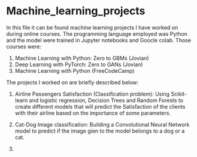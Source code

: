 # Machine_learning_projects
In this file it can be found machine learning projects I have worked on during online courses. The programming language employed was Python and the model were trained in Jupyter notebooks and Goocle colab.
Those courses were:
1) Machine Learning with Python: Zero to GBMs (Jovian)
2) Deep Learning with PyTorch: Zero to GANs (Jovian)
3) Machine Learning with Python (FreeCodeCamp)

The projects I worked on are briefly described below:
1) Airline Passengers Satisfaction (Classification problem): Using Scikit-learn and logistic regression, Decision Trees and Random Forests to create different models that will predict the Satisfaction of the clients with their airline based on the importance of some parameters.

2) Cat-Dog Image classification: Building a Convolutional Neural Network model to predict if the image gien to the model belongs to a dog or a cat.


3)
